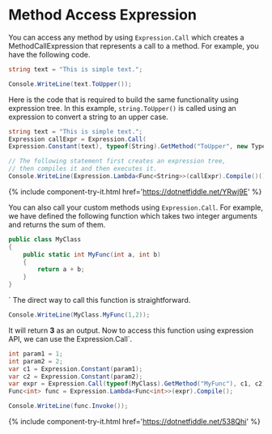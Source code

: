 # Method Access Expression

You can access any method by using `Expression.Call` which creates a MethodCallExpression that represents a call to a method. For example, you have the following code.

```csharp
string text = "This is simple text.";

Console.WriteLine(text.ToUpper());
```

Here is the code that is required to build the same functionality using expression tree. In this example, `string.ToUpper()` is called using an expression to convert a string to an upper case.

```csharp
string text = "This is simple text.";
Expression callExpr = Expression.Call(
Expression.Constant(text), typeof(String).GetMethod("ToUpper", new Type[] { }));

// The following statement first creates an expression tree,
// then compiles it and then executes it.  
Console.WriteLine(Expression.Lambda<Func<String>>(callExpr).Compile()());
```
{% include component-try-it.html href='https://dotnetfiddle.net/YRwj9E' %}

You can also call your custom methods using `Expression.Call`. For example, we have defined the following function which takes two integer arguments and returns the sum of them.

```csharp 
public class MyClass
{
    public static int MyFunc(int a, int b)
    {
        return a + b;
    }
}
```
`
The direct way to call this function is straightforward.

```csharp 
Console.WriteLine(MyClass.MyFunc(1,2));
```

It will return **3** as an output. Now to access this function using expression API, we can use the Expression.Call`.

```csharp
int param1 = 1;
int param2 = 2;
var c1 = Expression.Constant(param1);
var c2 = Expression.Constant(param2);
var expr = Expression.Call(typeof(MyClass).GetMethod("MyFunc"), c1, c2);
Func<int> func = Expression.Lambda<Func<int>>(expr).Compile();

Console.WriteLine(func.Invoke());
```

{% include component-try-it.html href='https://dotnetfiddle.net/538Qhi' %}
